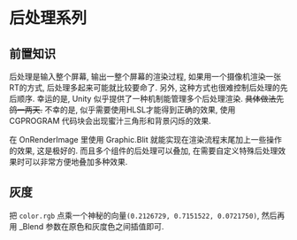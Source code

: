 # 后处理系列
## 前置知识
后处理是输入整个屏幕, 输出一整个屏幕的渲染过程, 如果用一个摄像机渲染一张RT的方式, 后处理多起来可能就比较要命了. 另外, 这种方式也很难控制后处理的先后顺序.
幸运的是, Unity 似乎提供了一种机制能管理多个后处理渲染. ~~具体做法先鸽一两天.~~ 不幸的是, 似乎需要使用HLSL才能得到正确的效果, 使用 CGPROGRAM 代码块会出现蜜汁三角形和背景闪烁的效果. 

在 OnRenderImage 里使用 Graphic.Blit 就能实现在渲染流程末尾加上一些操作的效果, 这是极好的. 而且多个组件的后处理可以叠加, 在需要自定义特殊后处理效果时可以非常方便地叠加多种效果.

## 灰度

把 `color.rgb` 点乘一个神秘的向量`(0.2126729, 0.7151522, 0.0721750)`, 然后再用 _Blend 参数在原色和灰度色之间插值即可.




